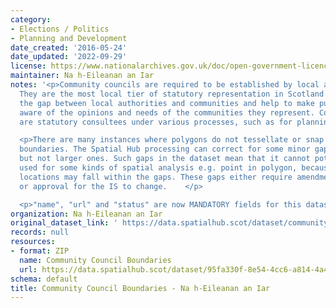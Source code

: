 ```yaml
---
category:
- Elections / Politics
- Planning and Development
date_created: '2016-05-24'
date_updated: '2022-09-29'
license: https://www.nationalarchives.gov.uk/doc/open-government-licence/version/3/
maintainer: Na h-Eileanan an Iar
notes: '<p>Community councils are required to be established by local authorities.
  They are the most local tier of statutory representation in Scotland. They bridge
  the gap between local authorities and communities and help to make public bodies
  aware of the opinions and needs of the communities they represent. Community councils
  are statutory consultees under various processes, such as for planning applications.</p>

  <p>There are many instances where polygons do not tessellate or snap to local authority
  boundaries. The Spatial Hub processing can correct for some minor gap errors (&lt;5m)
  but not larger ones. Such gaps in the dataset mean that it cannot potentially be
  used for some kinds of spatial analysis e.g. point in polygon, because some point
  locations may fall within the gaps. These gaps either require amendment at source
  or approval for the IS to change.    </p>

  <p>"name", "url" and "status" are now MANDATORY fields for this dataset.                                                                                                                                                                                                                                                                                                                                                                                                                                                                                                                                                                                                                                                                                                                                                                                                                                                                                                                                                                                                                                                                                                                                                                                                                                                                                                                                                                                                                                                                                                                                                                                                                           </p>'
organization: Na h-Eileanan an Iar
original_dataset_link: ' https://data.spatialhub.scot/dataset/community_council_boundaries-es'
records: null
resources:
- format: ZIP
  name: Community Council Boundaries
  url: https://data.spatialhub.scot/dataset/95fa330f-8e54-4cc6-a814-4a48a8a97861/resource/3675c98c-c1e8-4018-b7f9-55143061d698/download/community-councils-2019.zip
schema: default
title: Community Council Boundaries - Na h-Eileanan an Iar
---
```

